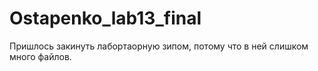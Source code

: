 # Ostapenko_lab13_final
Пришлось закинуть лабортаорную зипом, потому что в ней слишком много файлов.
